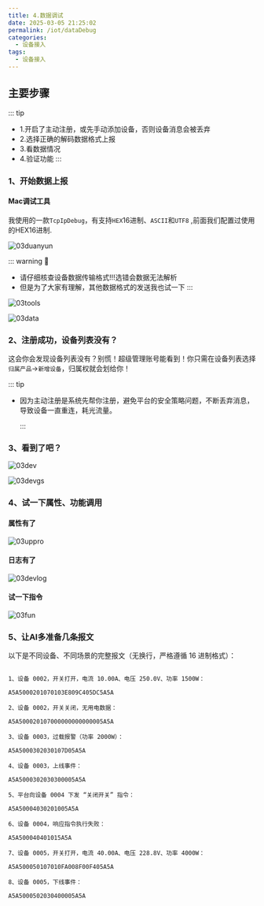 ```yaml
---
title: 4.数据调试
date: 2025-03-05 21:25:02
permalink: /iot/dataDebug
categories:
  - 设备接入
tags:
  - 设备接入
---
```


## 主要步骤

::: tip

- 1.开启了主动注册，或先手动添加设备，否则设备消息会被丢弃
- 2.选择正确的解码数据格式上报
- 3.看数据情况
- 4.验证功能
  :::

### 1、开始数据上报

#### Mac调试工具

我使用的一款`TcpIpDebug`，有支持`HEX`16进制、`ASCII`和`UTF8` ,前面我们配置过使用的HEX16进制.

![03duanyun](/02/connected/debug/03duanyun.png "03duanyun")

::: warning 🚧

- 请仔细核查设备数据传输格式!!!选错会数据无法解析
- 但是为了大家有理解，其他数据格式的发送我也试一下
  :::

![03tools](/02/connected/debug/03tools.png "03tools")

![03data](/02/connected/debug/03data.png "03data")

### 2、注册成功，设备列表没有？

这会你会发现设备列表没有？别慌！超级管理账号能看到！你只需在设备列表选择`归属产品`->`新增设备`，归属权就会划给你！

::: tip

- 因为主动注册是系统先帮你注册，避免平台的安全策略问题，不断丢弃消息，导致设备一直重连，耗光流量。

  :::

### 3、看到了吧？

![03dev](/02/connected/debug/03dev.png "03dev")

![03devgs](/02/connected/debug/03devgs.png "03devgs")

### 4、试一下属性、功能调用

#### 属性有了

![03uppro](/02/connected/debug/03uppro.png "03uppro")

#### 日志有了

![03devlog](/02/connected/debug/03devlog.png "03devlog")

#### 试一下指令

![03fun](/02/connected/debug/03fun.png "03fun")

### 5、让AI多准备几条报文

以下是不同设备、不同场景的完整报文（无换行，严格遵循 16 进制格式）：

```text

1、设备 0002，开关打开，电流 10.00A、电压 250.0V、功率 1500W：

A5A5000201070103E809C405DC5A5A

2、设备 0002，开关关闭，无用电数据：

A5A500020107000000000000005A5A

3、设备 0003，过载报警（功率 2000W）：

A5A5000302030107D05A5A

4、设备 0003，上线事件：

A5A5000302030300005A5A

5、平台向设备 0004 下发 “关闭开关” 指令：

A5A50004030201005A5A

6、设备 0004，响应指令执行失败：

A5A500040401015A5A

7、设备 0005，开关打开，电流 40.00A、电压 228.8V、功率 4000W：

A5A500050107010FA008F00F405A5A

8、设备 0005，下线事件：

A5A5000502030400005A5A

```
